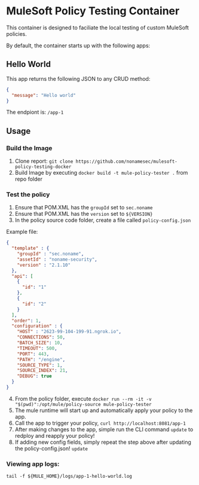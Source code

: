 # MuleSoft Policy Testing Container

This container is designed to faciliate the local testing of custom MuleSoft policies.

By default, the container starts up with the following apps:

## Hello World

This app returns the following JSON to any CRUD method:

```json
{
  "message": "Hello world"
}
```

The endpiont is: `/app-1`

## Usage

### Build the Image
1. Clone report: `git clone https://github.com/nonamesec/mulesoft-policy-testing-docker`
2. Build Image by executing `docker build -t mule-policy-tester .` from repo folder

### Test the policy
1. Ensure that POM.XML has the `groupId` set to `sec.noname`
2. Ensure that POM.XML has the `version` set to `${VERSION}`
3. In the policy source code folder, create a file called `policy-config.json`

Example file:
```json
{
  "template" : {
    "groupId" : "sec.noname",
    "assetId" : "noname-security",
    "version" : "2.1.10"
  },
  "api": [
    {
      "id": "1"
    },
    {
      "id": "2"
    }
  ],
  "order": 1,
  "configuration" : {
    "HOST" : "2623-99-104-199-91.ngrok.io",
    "CONNECTIONS": 50,
    "BATCH_SIZE": 10,
    "TIMEOUT": 500,
    "PORT": 443,
    "PATH": "/engine",
    "SOURCE_TYPE": 1,
    "SOURCE_INDEX": 21,
    "DEBUG": true
  }
}
```

4. From the policy folder, execute `docker run --rm -it -v "$(pwd)":/opt/mule/policy-source mule-policy-tester`
5. The mule runtime will start up and automatically apply your policy to the app.
6. Call the app to trigger your policy, `curl http://localhost:8081/app-1`
7. After making changes to the app, simple run the CLI command `update` to redploy and reapply your policy!
8. If adding new config fields, simply repeat the step above after updating the policy-config.json! `update`

### Viewing app logs:

`tail -f ${MULE_HOME}/logs/app-1-hello-world.log`